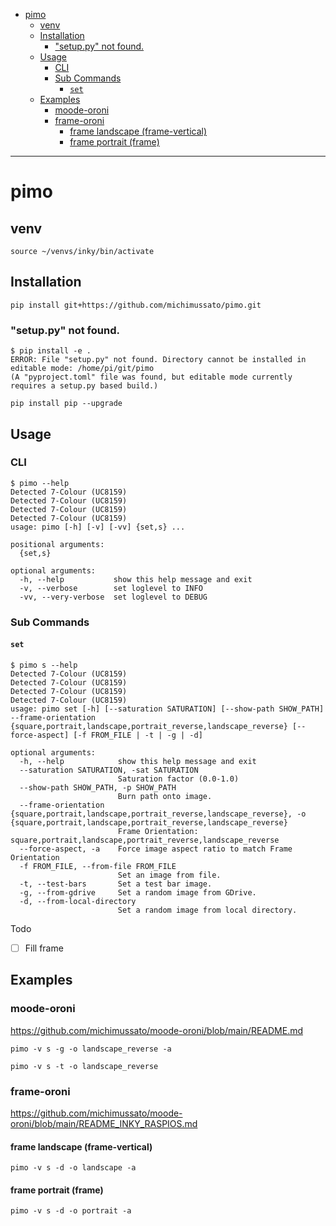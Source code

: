 <!-- TOC -->
* [pimo](#pimo)
  * [venv](#venv)
  * [Installation](#installation)
    * ["setup.py" not found.](#setuppy-not-found)
  * [Usage](#usage)
    * [CLI](#cli)
    * [Sub Commands](#sub-commands)
      * [`set`](#set)
  * [Examples](#examples)
    * [moode-oroni](#moode-oroni)
    * [frame-oroni](#frame-oroni)
      * [frame landscape (frame-vertical)](#frame-landscape-frame-vertical)
      * [frame portrait (frame)](#frame-portrait-frame)
<!-- TOC -->

---

# pimo

## venv

```shell
source ~/venvs/inky/bin/activate
```

## Installation

```shell
pip install git+https://github.com/michimussato/pimo.git
```

### "setup.py" not found.

```
$ pip install -e .
ERROR: File "setup.py" not found. Directory cannot be installed in editable mode: /home/pi/git/pimo
(A "pyproject.toml" file was found, but editable mode currently requires a setup.py based build.)
```

```shell
pip install pip --upgrade
```

## Usage

### CLI

```
$ pimo --help
Detected 7-Colour (UC8159)
Detected 7-Colour (UC8159)
Detected 7-Colour (UC8159)
Detected 7-Colour (UC8159)
usage: pimo [-h] [-v] [-vv] {set,s} ...

positional arguments:
  {set,s}

optional arguments:
  -h, --help           show this help message and exit
  -v, --verbose        set loglevel to INFO
  -vv, --very-verbose  set loglevel to DEBUG
```

### Sub Commands

#### `set`

```
$ pimo s --help
Detected 7-Colour (UC8159)
Detected 7-Colour (UC8159)
Detected 7-Colour (UC8159)
Detected 7-Colour (UC8159)
usage: pimo set [-h] [--saturation SATURATION] [--show-path SHOW_PATH] --frame-orientation {square,portrait,landscape,portrait_reverse,landscape_reverse} [--force-aspect] [-f FROM_FILE | -t | -g | -d]

optional arguments:
  -h, --help            show this help message and exit
  --saturation SATURATION, -sat SATURATION
                        Saturation factor (0.0-1.0)
  --show-path SHOW_PATH, -p SHOW_PATH
                        Burn path onto image.
  --frame-orientation {square,portrait,landscape,portrait_reverse,landscape_reverse}, -o {square,portrait,landscape,portrait_reverse,landscape_reverse}
                        Frame Orientation: square,portrait,landscape,portrait_reverse,landscape_reverse
  --force-aspect, -a    Force image aspect ratio to match Frame Orientation
  -f FROM_FILE, --from-file FROM_FILE
                        Set an image from file.
  -t, --test-bars       Set a test bar image.
  -g, --from-gdrive     Set a random image from GDrive.
  -d, --from-local-directory
                        Set a random image from local directory.
```

Todo

- [ ] Fill frame

## Examples

### moode-oroni

https://github.com/michimussato/moode-oroni/blob/main/README.md

```shell
pimo -v s -g -o landscape_reverse -a
```

```shell
pimo -v s -t -o landscape_reverse
```

### frame-oroni

https://github.com/michimussato/moode-oroni/blob/main/README_INKY_RASPIOS.md

#### frame landscape (frame-vertical)

```
pimo -v s -d -o landscape -a
```

#### frame portrait (frame)

```
pimo -v s -d -o portrait -a
```
